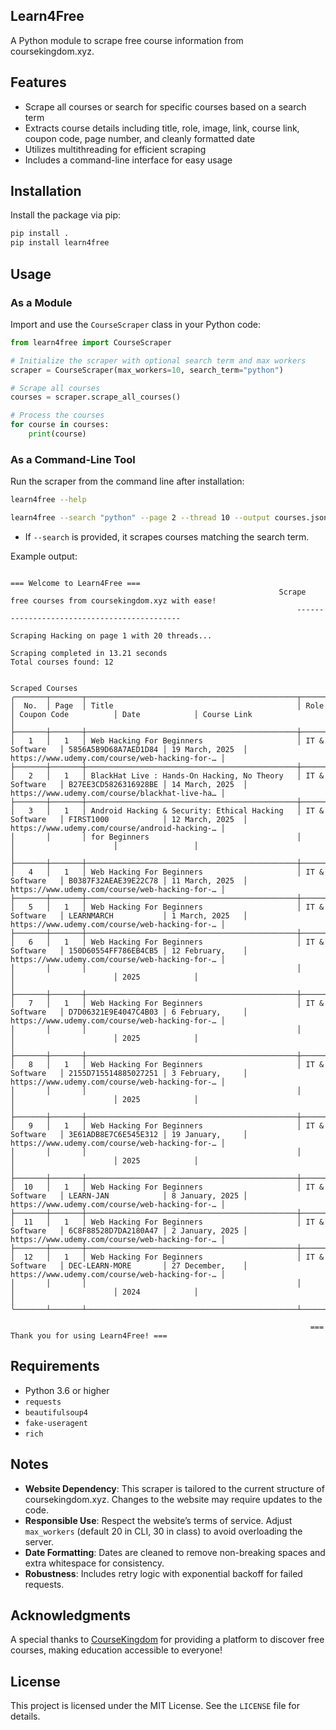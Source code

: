 ## Learn4Free

A Python module to scrape free course information from coursekingdom.xyz.

## Features

- Scrape all courses or search for specific courses based on a search term
- Extracts course details including title, role, image, link, course link, coupon code, page number, and cleanly formatted date
- Utilizes multithreading for efficient scraping
- Includes a command-line interface for easy usage

## Installation

Install the package via pip:

```bash
pip install .
pip install learn4free
```

## Usage

### As a Module

Import and use the `CourseScraper` class in your Python code:

```python
from learn4free import CourseScraper

# Initialize the scraper with optional search term and max workers
scraper = CourseScraper(max_workers=10, search_term="python")

# Scrape all courses
courses = scraper.scrape_all_courses()

# Process the courses
for course in courses:
    print(course)
```

### As a Command-Line Tool

Run the scraper from the command line after installation:

```bash
learn4free --help

learn4free --search "python" --page 2 --thread 10 --output courses.json
```

- If `--search` is provided, it scrapes courses matching the search term.


Example output:
```
                                                                        === Welcome to Learn4Free ===                                                                        
                                                            Scrape free courses from coursekingdom.xyz with ease!                                                            
                                                                --------------------------------------------                                                                 

Scraping Hacking on page 1 with 20 threads...

Scraping completed in 13.21 seconds
Total courses found: 12

                                                                               Scraped Courses                                                                               
╭───────┬───────┬───────────────────────────────────────────────┬─────────────────┬──────────────────────┬─────────────────┬────────────────────────────────────────────────╮
│  No.  │ Page  │ Title                                         │ Role            │ Coupon Code          │ Date            │ Course Link                                    │
├───────┼───────┼───────────────────────────────────────────────┼─────────────────┼──────────────────────┼─────────────────┼────────────────────────────────────────────────┤
│   1   │   1   │ Web Hacking For Beginners                     │ IT & Software   │ 5856A5B9D68A7AED1D84 │ 19 March, 2025  │ https://www.udemy.com/course/web-hacking-for-… │
├───────┼───────┼───────────────────────────────────────────────┼─────────────────┼──────────────────────┼─────────────────┼────────────────────────────────────────────────┤
│   2   │   1   │ BlackHat Live : Hands-On Hacking, No Theory   │ IT & Software   │ B27EE3CD5826316928BE │ 14 March, 2025  │ https://www.udemy.com/course/blackhat-live-ha… │
├───────┼───────┼───────────────────────────────────────────────┼─────────────────┼──────────────────────┼─────────────────┼────────────────────────────────────────────────┤
│   3   │   1   │ Android Hacking & Security: Ethical Hacking   │ IT & Software   │ FIRST1000            │ 12 March, 2025  │ https://www.udemy.com/course/android-hacking-… │
│       │       │ for Beginners                                 │                 │                      │                 │                                                │
├───────┼───────┼───────────────────────────────────────────────┼─────────────────┼──────────────────────┼─────────────────┼────────────────────────────────────────────────┤
│   4   │   1   │ Web Hacking For Beginners                     │ IT & Software   │ B0387F32AEAE39E22C78 │ 11 March, 2025  │ https://www.udemy.com/course/web-hacking-for-… │
├───────┼───────┼───────────────────────────────────────────────┼─────────────────┼──────────────────────┼─────────────────┼────────────────────────────────────────────────┤
│   5   │   1   │ Web Hacking For Beginners                     │ IT & Software   │ LEARNMARCH           │ 1 March, 2025   │ https://www.udemy.com/course/web-hacking-for-… │
├───────┼───────┼───────────────────────────────────────────────┼─────────────────┼──────────────────────┼─────────────────┼────────────────────────────────────────────────┤
│   6   │   1   │ Web Hacking For Beginners                     │ IT & Software   │ 150D60554FF786EB4CB5 │ 12 February,    │ https://www.udemy.com/course/web-hacking-for-… │
│       │       │                                               │                 │                      │ 2025            │                                                │
├───────┼───────┼───────────────────────────────────────────────┼─────────────────┼──────────────────────┼─────────────────┼────────────────────────────────────────────────┤
│   7   │   1   │ Web Hacking For Beginners                     │ IT & Software   │ D7D06321E9E4047C4B03 │ 6 February,     │ https://www.udemy.com/course/web-hacking-for-… │
│       │       │                                               │                 │                      │ 2025            │                                                │
├───────┼───────┼───────────────────────────────────────────────┼─────────────────┼──────────────────────┼─────────────────┼────────────────────────────────────────────────┤
│   8   │   1   │ Web Hacking For Beginners                     │ IT & Software   │ 2155D715514885027251 │ 3 February,     │ https://www.udemy.com/course/web-hacking-for-… │
│       │       │                                               │                 │                      │ 2025            │                                                │
├───────┼───────┼───────────────────────────────────────────────┼─────────────────┼──────────────────────┼─────────────────┼────────────────────────────────────────────────┤
│   9   │   1   │ Web Hacking For Beginners                     │ IT & Software   │ 3E61ADB8E7C6E545E312 │ 19 January,     │ https://www.udemy.com/course/web-hacking-for-… │
│       │       │                                               │                 │                      │ 2025            │                                                │
├───────┼───────┼───────────────────────────────────────────────┼─────────────────┼──────────────────────┼─────────────────┼────────────────────────────────────────────────┤
│  10   │   1   │ Web Hacking For Beginners                     │ IT & Software   │ LEARN-JAN            │ 8 January, 2025 │ https://www.udemy.com/course/web-hacking-for-… │
├───────┼───────┼───────────────────────────────────────────────┼─────────────────┼──────────────────────┼─────────────────┼────────────────────────────────────────────────┤
│  11   │   1   │ Web Hacking For Beginners                     │ IT & Software   │ 6C8F88528D7DA2180A47 │ 2 January, 2025 │ https://www.udemy.com/course/web-hacking-for-… │
├───────┼───────┼───────────────────────────────────────────────┼─────────────────┼──────────────────────┼─────────────────┼────────────────────────────────────────────────┤
│  12   │   1   │ Web Hacking For Beginners                     │ IT & Software   │ DEC-LEARN-MORE       │ 27 December,    │ https://www.udemy.com/course/web-hacking-for-… │
│       │       │                                               │                 │                      │ 2024            │                                                │
╰───────┴───────┴───────────────────────────────────────────────┴─────────────────┴──────────────────────┴─────────────────┴────────────────────────────────────────────────╯
                                                                                                                                                                             
                                                                   === Thank you for using Learn4Free! ===                                                                   

```

## Requirements

- Python 3.6 or higher
- `requests`
- `beautifulsoup4`
- `fake-useragent`
- `rich`
## Notes

- **Website Dependency**: This scraper is tailored to the current structure of coursekingdom.xyz. Changes to the website may require updates to the code.
- **Responsible Use**: Respect the website’s terms of service. Adjust `max_workers` (default 20 in CLI, 30 in class) to avoid overloading the server.
- **Date Formatting**: Dates are cleaned to remove non-breaking spaces and extra whitespace for consistency.
- **Robustness**: Includes retry logic with exponential backoff for failed requests.

## Acknowledgments

A special thanks to [CourseKingdom](https://coursekingdom.xyz) for providing a platform to discover free courses, making education accessible to everyone!

## License

This project is licensed under the MIT License. See the `LICENSE` file for details.
